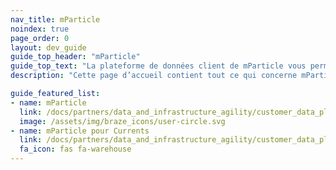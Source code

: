 ```yaml
---
nav_title: mParticle
noindex: true
page_order: 0
layout: dev_guide
guide_top_header: "mParticle"
guide_top_text: "La plateforme de données client de mParticle vous permet de tirer le meilleur parti de vos données. Les marketeurs ingénieux utilisent mParticle pour organiser des données sur toute leur pile d’outils de croissance, ce qui leur permet de gagner à des moments clés du parcours client."
description: "Cette page d’accueil contient tout ce qui concerne mParticle, y compris les conseils d’intégration et mParticle pour Currents."

guide_featured_list:
- name: mParticle
  link: /docs/partners/data_and_infrastructure_agility/customer_data_platform/mparticle/mparticle
  image: /assets/img/braze_icons/user-circle.svg
- name: mParticle pour Currents
  link: /docs/partners/data_and_infrastructure_agility/customer_data_platform/mparticle/mparticle_for_currents/
  fa_icon: fas fa-warehouse
---
```


<br> 